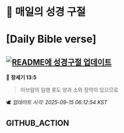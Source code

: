 # 🙏 매일의 성경 구절
# [Daily Bible verse]
## [![README에 성경구절 업데이트](https://github.com/DONGSUKA/first_test/actions/workflows/update-readme-bible.yml/badge.svg)](https://github.com/DONGSUKA/first_test/actions/workflows/update-readme-bible.yml)
<!-- START_BIBLE_VERSE -->
📖 **창세기 13:5**
> 아브람의 일행 롯도 양과 소와 장막이 있으므로

🕊️ _업데이트 시각: 2025-09-15 06:12:54 KST_
  <!-- END_BIBLE_VERSE -->
## GITHUB_ACTION
